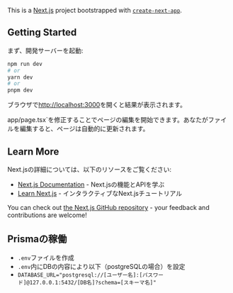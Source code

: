 This is a [Next.js](https://nextjs.org/) project bootstrapped with [`create-next-app`](https://github.com/vercel/next.js/tree/canary/packages/create-next-app).

## Getting Started

まず、開発サーバーを起動:

```bash
npm run dev
# or
yarn dev
# or
pnpm dev
```

ブラウザで[http://localhost:3000](http://localhost:3000)を開くと結果が表示されます。

app/page.tsx`を修正することでページの編集を開始できます。あなたがファイルを編集すると、ページは自動的に更新されます。

## Learn More

Next.jsの詳細については、以下のリソースをご覧ください:

- [Next.js Documentation](https://nextjs.org/docs) - Next.jsの機能とAPIを学ぶ
- [Learn Next.js](https://nextjs.org/learn) - インタラクティブなNext.jsチュートリアル

You can check out [the Next.js GitHub repository](https://github.com/vercel/next.js/) - your feedback and contributions are welcome!

## Prismaの稼働

- ```.env```ファイルを作成
- ```.env```内にDBの内容により以下（postgreSQLの場合）を設定
- ```DATABASE_URL="postgresql://[ユーザー名]:[パスワード]@127.0.0.1:5432/[DB名]?schema=[スキーマ名]"```